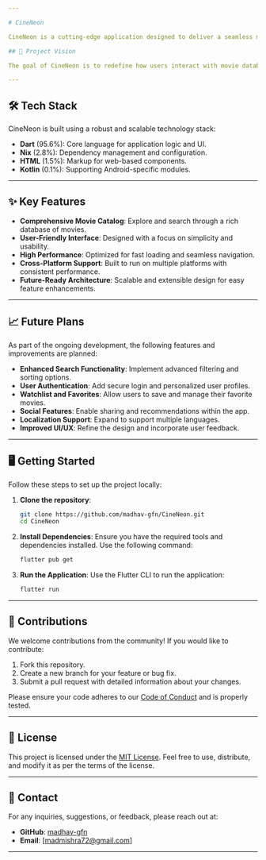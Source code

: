 ```yaml
---

# CineNeon

CineNeon is a cutting-edge application designed to deliver a seamless movie and entertainment experience. Built with modern technologies, CineNeon aims to provide users with an intuitive interface to explore, discover, and engage with a vast catalog of films and related content.

## 🚀 Project Vision

The goal of CineNeon is to redefine how users interact with movie databases by offering enhanced functionality, performance, and a sleek user experience. This repository will serve as the foundation for further development, innovation, and feature expansion.

---
```


## 🛠️ Tech Stack

CineNeon is built using a robust and scalable technology stack:

- **Dart** (95.6%): Core language for application logic and UI.
- **Nix** (2.8%): Dependency management and configuration.
- **HTML** (1.5%): Markup for web-based components.
- **Kotlin** (0.1%): Supporting Android-specific modules.

---

## ✨ Key Features

- **Comprehensive Movie Catalog**: Explore and search through a rich database of movies.
- **User-Friendly Interface**: Designed with a focus on simplicity and usability.
- **High Performance**: Optimized for fast loading and seamless navigation.
- **Cross-Platform Support**: Built to run on multiple platforms with consistent performance.
- **Future-Ready Architecture**: Scalable and extensible design for easy feature enhancements.

---

## 📈 Future Plans

As part of the ongoing development, the following features and improvements are planned:

- **Enhanced Search Functionality**: Implement advanced filtering and sorting options.
- **User Authentication**: Add secure login and personalized user profiles.
- **Watchlist and Favorites**: Allow users to save and manage their favorite movies.
- **Social Features**: Enable sharing and recommendations within the app.
- **Localization Support**: Expand to support multiple languages.
- **Improved UI/UX**: Refine the design and incorporate user feedback.

---

## 🖥️ Getting Started

Follow these steps to set up the project locally:

1. **Clone the repository**:
   ```bash
   git clone https://github.com/madhav-gfn/CineNeon.git
   cd CineNeon
   ```

2. **Install Dependencies**:
   Ensure you have the required tools and dependencies installed. Use the following command:
   ```bash
   flutter pub get
   ```

3. **Run the Application**:
   Use the Flutter CLI to run the application:
   ```bash
   flutter run
   ```

---

## 🤝 Contributions

We welcome contributions from the community! If you would like to contribute:

1. Fork this repository.
2. Create a new branch for your feature or bug fix.
3. Submit a pull request with detailed information about your changes.

Please ensure your code adheres to our [Code of Conduct](./CODE_OF_CONDUCT.md) and is properly tested.

---

## 📄 License

This project is licensed under the [MIT License](./LICENSE). Feel free to use, distribute, and modify it as per the terms of the license.

---

## 📧 Contact

For any inquiries, suggestions, or feedback, please reach out at:

- **GitHub**: [madhav-gfn](https://github.com/madhav-gfn)
- **Email**: [madmishra72@gmail.com]

---
